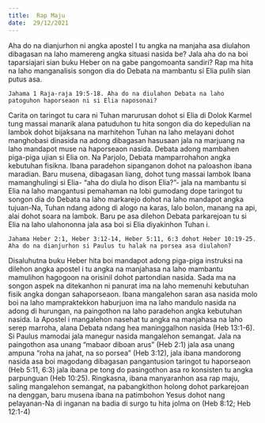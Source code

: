 ```yaml
---
title:  Rap Maju
date:  29/12/2021
---
```


Aha do na dianjurhon ni angka apostel I tu angka na manjaha asa diulahon dibagasan na laho mamereng angka situasi nasida be? Jala aha do na boi taparsiajari sian buku Heber on na gabe pangomoanta sandiri? Rap ma hita na laho manganalisis songon dia do Debata na mambantu si Elia pulih sian putus asa.

`Jahama 1 Raja-raja 19:5-18. Aha do na diulahon Debata na laho patoguhon haporseaon ni si Elia naposonai?`

Carita on taringot tu cara ni Tuhan marurusan dohot si Elia di Dolok Karmel tung massai manarik alana patuduhon tu hita songon dia do kepedulian na lambok dohot bijaksana na marhitehon Tuhan na laho melayani dohot manghobasi dinasida na adong dibagasan hasusaan jala na marjuang na laho mandapot muse na haporseaon nasida. Debata adong mambahen piga-piga ujian si Elia on. Na Parjolo, Debata mamparrohahon angka kebutuhan fisikna. Ibana paradehon sipanganon dohot na paloashon ibana maradian. Baru musena, dibagasan liang, dohot tung massai lambok Ibana mamanghulingi si Elia- “aha do diula ho dison Elia?”- jala na mambantu si Elia na laho mangantusi pemahaman na lobi gumodang dope taringot tu songon dia do Debata na laho markarejo dohot na laho mandapot angka tujuan-Na, Tuhan ndang adong di alogo na karas, lalo bolon, manang na api, alai dohot soara na lambok. Baru pe asa dilehon Debata parkarejoan tu si Elia na laho ulahononna jala asa boi si Elia diyakinhon Tuhan i.

`Jahama Heber 2:1, Heber 3:12-14, Heber 5:11, 6:3 dohot Heber 10:19-25. Aha do na dianjurhon si Paulus tu halak na porsea asa diulahon?`

Disaluhutna buku Heber hita boi mandapot adong piga-piga instruksi na dilehon angka apostel i tu angka na manjahasa na laho mambantu mamulihon hagogoon na orisinil dohot partondian nasida. Sada ma na songon aspek na ditekanhon ni panurat ima na laho memenuhi kebutuhan fisik angka dongan sahaporseaon. Ibana mangalehon saran asa nasida molo boi na laho mampraktekkon haburjuon ima na laho mandulo nasida na adong di hurungan, na paingothon na laho paradehon angka kebutuhan nasida. Ia Apostel i mangalehon nasehat tu angka na manjahasa na laho serep marroha, alana Debata ndang hea maninggalhon nasida (Heb 13:1-6). Si Paulus mamodai jala manegur nasida mangalehon semangat. Jala na paingothon asa unang “mabaor diboan arus” (Heb 2:1) jala asa unang ampuna “roha na jahat, na so porsea” (Heb 3:12), jala ibana mandorong nasida asa boi magodang dibagasan pangantusion taringot tu haporseaon (Heb 5:11, 6:3) jala ibana pe tong do pasingothon asa ro konsisten tu angka parpunguan (Heb 10:25). Ringkasna, ibana manyaranhon asa rap maju, saling mangalehon semangat, na pabangkithon holong dohot parkarejoan na denggan, baru musena ibana na patimbohon Yesus dohot nang pelayanan-Na di inganan na badia di surgo tu hita jolma on (Heb 8:12; Heb 12:1-4)